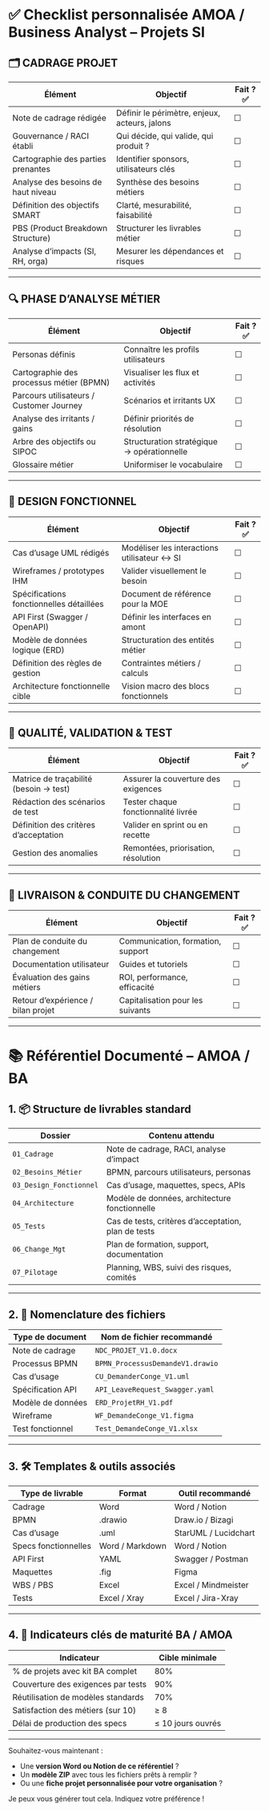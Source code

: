 # ✅ **Checklist personnalisée AMOA / Business Analyst – Projets SI**

## 🗂️ CADRAGE PROJET

| Élément                            | Objectif                                      | Fait ? ✅ |
| ---------------------------------- | --------------------------------------------- | -------- |
| Note de cadrage rédigée            | Définir le périmètre, enjeux, acteurs, jalons | ☐        |
| Gouvernance / RACI établi          | Qui décide, qui valide, qui produit ?         | ☐        |
| Cartographie des parties prenantes | Identifier sponsors, utilisateurs clés        | ☐        |
| Analyse des besoins de haut niveau | Synthèse des besoins métiers                  | ☐        |
| Définition des objectifs SMART     | Clarté, mesurabilité, faisabilité             | ☐        |
| PBS (Product Breakdown Structure)  | Structurer les livrables métier               | ☐        |
| Analyse d’impacts (SI, RH, orga)   | Mesurer les dépendances et risques            | ☐        |

---

## 🔍 PHASE D’ANALYSE MÉTIER

| Élément                                  | Objectif                                   | Fait ? ✅ |
| ---------------------------------------- | ------------------------------------------ | -------- |
| Personas définis                         | Connaître les profils utilisateurs         | ☐        |
| Cartographie des processus métier (BPMN) | Visualiser les flux et activités           | ☐        |
| Parcours utilisateurs / Customer Journey | Scénarios et irritants UX                  | ☐        |
| Analyse des irritants / gains            | Définir priorités de résolution            | ☐        |
| Arbre des objectifs ou SIPOC             | Structuration stratégique → opérationnelle | ☐        |
| Glossaire métier                         | Uniformiser le vocabulaire                 | ☐        |

---

## 📐 DESIGN FONCTIONNEL

| Élément                                  | Objectif                                    | Fait ? ✅ |
| ---------------------------------------- | ------------------------------------------- | -------- |
| Cas d’usage UML rédigés                  | Modéliser les interactions utilisateur ↔ SI | ☐        |
| Wireframes / prototypes IHM              | Valider visuellement le besoin              | ☐        |
| Spécifications fonctionnelles détaillées | Document de référence pour la MOE           | ☐        |
| API First (Swagger / OpenAPI)            | Définir les interfaces en amont             | ☐        |
| Modèle de données logique (ERD)          | Structuration des entités métier            | ☐        |
| Définition des règles de gestion         | Contraintes métiers / calculs               | ☐        |
| Architecture fonctionnelle cible         | Vision macro des blocs fonctionnels         | ☐        |

---

## 🧪 QUALITÉ, VALIDATION & TEST

| Élément                                | Objectif                            | Fait ? ✅ |
| -------------------------------------- | ----------------------------------- | -------- |
| Matrice de traçabilité (besoin → test) | Assurer la couverture des exigences | ☐        |
| Rédaction des scénarios de test        | Tester chaque fonctionnalité livrée | ☐        |
| Définition des critères d’acceptation  | Valider en sprint ou en recette     | ☐        |
| Gestion des anomalies                  | Remontées, priorisation, résolution | ☐        |

---

## 🚀 LIVRAISON & CONDUITE DU CHANGEMENT

| Élément                            | Objectif                          | Fait ? ✅ |
| ---------------------------------- | --------------------------------- | -------- |
| Plan de conduite du changement     | Communication, formation, support | ☐        |
| Documentation utilisateur          | Guides et tutoriels               | ☐        |
| Évaluation des gains métiers       | ROI, performance, efficacité      | ☐        |
| Retour d’expérience / bilan projet | Capitalisation pour les suivants  | ☐        |

-----------------


# 📚 Référentiel Documenté – AMOA / BA

## 1. 📦 **Structure de livrables standard**

| Dossier                 | Contenu attendu                                     |
| ----------------------- | --------------------------------------------------- |
| `01_Cadrage`            | Note de cadrage, RACI, analyse d’impact             |
| `02_Besoins_Métier`     | BPMN, parcours utilisateurs, personas               |
| `03_Design_Fonctionnel` | Cas d’usage, maquettes, specs, APIs                 |
| `04_Architecture`       | Modèle de données, architecture fonctionnelle       |
| `05_Tests`              | Cas de tests, critères d’acceptation, plan de tests |
| `06_Change_Mgt`         | Plan de formation, support, documentation           |
| `07_Pilotage`           | Planning, WBS, suivi des risques, comités           |

---

## 2. 📁 **Nomenclature des fichiers**

| Type de document  | Nom de fichier recommandé        |
| ----------------- | -------------------------------- |
| Note de cadrage   | `NDC_PROJET_V1.0.docx`           |
| Processus BPMN    | `BPMN_ProcessusDemandeV1.drawio` |
| Cas d’usage       | `CU_DemanderConge_V1.uml`        |
| Spécification API | `API_LeaveRequest_Swagger.yaml`  |
| Modèle de données | `ERD_ProjetRH_V1.pdf`            |
| Wireframe         | `WF_DemandeConge_V1.figma`       |
| Test fonctionnel  | `Test_DemandeConge_V1.xlsx`      |

---

## 3. 🛠️ **Templates & outils associés**

| Type de livrable     | Format          | Outil recommandé     |
| -------------------- | --------------- | -------------------- |
| Cadrage              | Word            | Word / Notion        |
| BPMN                 | .drawio         | Draw\.io / Bizagi    |
| Cas d’usage          | .uml            | StarUML / Lucidchart |
| Specs fonctionnelles | Word / Markdown | Word / Notion        |
| API First            | YAML            | Swagger / Postman    |
| Maquettes            | .fig            | Figma                |
| WBS / PBS            | Excel           | Excel / Mindmeister  |
| Tests                | Excel / Xray    | Excel / Jira-Xray    |

---

## 4. 📏 **Indicateurs clés de maturité BA / AMOA**

| Indicateur                         | Cible minimale    |
| ---------------------------------- | ----------------- |
| % de projets avec kit BA complet   | 80%               |
| Couverture des exigences par tests | 90%               |
| Réutilisation de modèles standards | 70%               |
| Satisfaction des métiers (sur 10)  | ≥ 8               |
| Délai de production des specs      | ≤ 10 jours ouvrés |

---

Souhaitez-vous maintenant :

* Une **version Word ou Notion de ce référentiel** ?
* Un **modèle ZIP** avec tous les fichiers prêts à remplir ?
* Ou une **fiche projet personnalisée pour votre organisation** ?

Je peux vous générer tout cela. Indiquez votre préférence !
